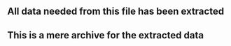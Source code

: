 ## All data needed from this file has been extracted
## This is a mere archive for the extracted data